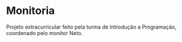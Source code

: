 # Monitoria
Projeto extracurricular feito pela turma de Introdução a Programação, coordenado pelo monitor Neto.
